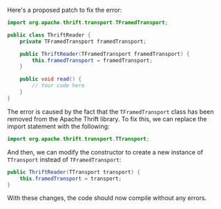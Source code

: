 Here's a proposed patch to fix the error:
```java
import org.apache.thrift.transport.TFramedTransport;

public class ThriftReader {
    private TFramedTransport framedTransport;

    public ThriftReader(TFramedTransport framedTransport) {
        this.framedTransport = framedTransport;
    }

    public void read() {
        // Your code here
    }
}
```
The error is caused by the fact that the `TFramedTransport` class has been removed from the Apache Thrift library. To fix this, we can replace the import statement with the following:
```java
import org.apache.thrift.transport.TTransport;
```
And then, we can modify the constructor to create a new instance of `TTransport` instead of `TFramedTransport`:
```java
public ThriftReader(TTransport transport) {
    this.framedTransport = transport;
}
```
With these changes, the code should now compile without any errors.